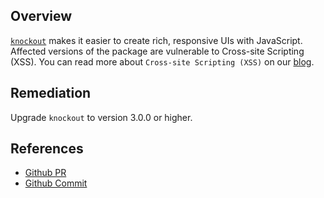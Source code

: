 ## Overview
[`knockout`](https://www.npmjs.com/package/knockout)  makes it easier to create rich, responsive UIs with JavaScript.
Affected versions of the package are vulnerable to Cross-site Scripting (XSS).
You can read more about `Cross-site Scripting (XSS)` on our [blog](https://snyk.io/blog/marked-xss-vulnerability/).

## Remediation
Upgrade `knockout` to version 3.0.0 or higher.

## References
- [Github PR](https://github.com/knockout/knockout/pull/1022)
- [Github Commit](https://github.com/knockout/knockout/commit/0f6e3c9dcc7df4a1b8e8b7c4ec3d5b8c5eb4e4c2)
